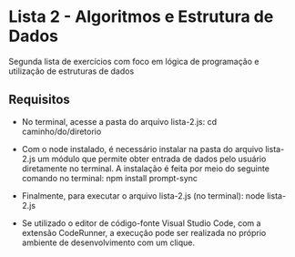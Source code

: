 
# Lista 2 - Algoritmos e Estrutura de Dados

Segunda lista de exercícios com foco em lógica de programação e utilização de estruturas de dados

## Requisitos

- No terminal, acesse a pasta do arquivo lista-2.js: cd caminho/do/diretorio

- Com o node instalado, é necessário instalar na pasta do arquivo lista-2.js um módulo que permite obter entrada de dados pelo usuário diretamente no terminal. A instalação é feita por meio do seguinte comando no terminal: npm install prompt-sync

- Finalmente, para executar o arquivo lista-2.js (no terminal): node lista-2.js

- Se utilizado o editor de código-fonte Visual Studio Code, com a extensão CodeRunner, a execução pode ser realizada no próprio ambiente de desenvolvimento com um clique.
